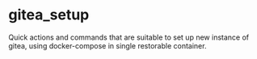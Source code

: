 # gitea_setup

Quick actions and commands that are suitable to set up new instance of gitea, using docker-compose in single restorable container.
